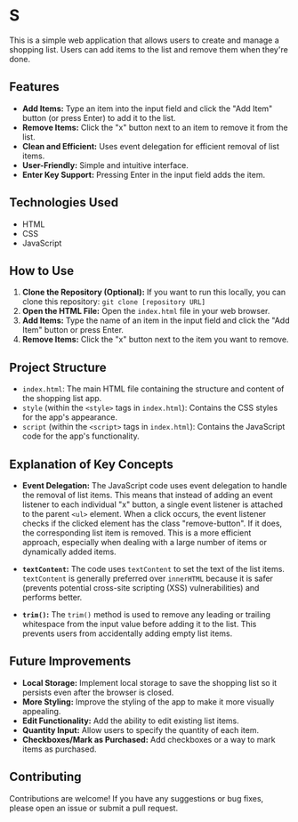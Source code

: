 
# S

This is a simple web application that allows users to create and manage a shopping list.  Users can add items to the list and remove them when they're done.

## Features

* **Add Items:**  Type an item into the input field and click the "Add Item" button (or press Enter) to add it to the list.
* **Remove Items:** Click the "x" button next to an item to remove it from the list.
* **Clean and Efficient:** Uses event delegation for efficient removal of list items.
* **User-Friendly:** Simple and intuitive interface.
* **Enter Key Support:** Pressing Enter in the input field adds the item.

## Technologies Used

* HTML
* CSS
* JavaScript

## How to Use

1.  **Clone the Repository (Optional):** If you want to run this locally, you can clone this repository: `git clone [repository URL]`
2.  **Open the HTML File:** Open the `index.html` file in your web browser.
3.  **Add Items:** Type the name of an item in the input field and click the "Add Item" button or press Enter.
4.  **Remove Items:** Click the "x" button next to the item you want to remove.

## Project Structure

*   `index.html`: The main HTML file containing the structure and content of the shopping list app.
*   `style` (within the `<style>` tags in `index.html`):  Contains the CSS styles for the app's appearance.
*   `script` (within the `<script>` tags in `index.html`): Contains the JavaScript code for the app's functionality.

##  Explanation of Key Concepts

*   **Event Delegation:** The JavaScript code uses event delegation to handle the removal of list items. This means that instead of adding an event listener to each individual "x" button, a single event listener is attached to the parent `<ul>` element.  When a click occurs, the event listener checks if the clicked element has the class "remove-button". If it does, the corresponding list item is removed. This is a more efficient approach, especially when dealing with a large number of items or dynamically added items.

*   **`textContent`:** The code uses `textContent` to set the text of the list items. `textContent` is generally preferred over `innerHTML` because it is safer (prevents potential cross-site scripting (XSS) vulnerabilities) and performs better.

*   **`trim()`:** The `trim()` method is used to remove any leading or trailing whitespace from the input value before adding it to the list. This prevents users from accidentally adding empty list items.

## Future Improvements

*   **Local Storage:** Implement local storage to save the shopping list so it persists even after the browser is closed.
*   **More Styling:** Improve the styling of the app to make it more visually appealing.
*   **Edit Functionality:** Add the ability to edit existing list items.
*   **Quantity Input:** Allow users to specify the quantity of each item.
*   **Checkboxes/Mark as Purchased:** Add checkboxes or a way to mark items as purchased.

## Contributing

Contributions are welcome! If you have any suggestions or bug fixes, please open an issue or submit a pull request.
